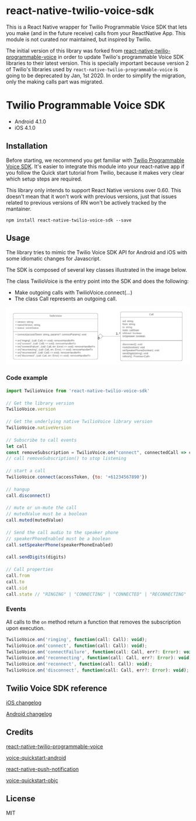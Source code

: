# react-native-twilio-voice-sdk
This is a React Native wrapper for Twilio Programmable Voice SDK that lets you make (and in the future receive) calls from your ReactNative App. This module is not curated nor maintained, but inspired by Twilio.

The initial version of this library was forked from [react-native-twilio-programmable-voice](https://github.com/hoxfon/react-native-twilio-programmable-voice) in order to update Twilio's programmable Voice SDK libraries to their latest version. This is specially important because version 2 of Twilio's libraries used by `react-native-twilio-programmable-voice` is going to be deprecated by Jan, 1st 2020. In order to simplify the migration, only the making calls part was migrated.

# Twilio Programmable Voice SDK

- Android 4.1.0
- iOS 4.1.0

## Installation

Before starting, we recommend you get familiar with [Twilio Programmable Voice SDK](https://www.twilio.com/docs/api/voice-sdk).
It's easier to integrate this module into your react-native app if you follow the Quick start tutorial from Twilio, because it makes very clear which setup steps are required.

This library only intends to support React Native versions over 0.60. This doesn't mean that it won't work with previous versions, just that issues related to previous versions of RN won't be actively tracked by the mantainer.

```
npm install react-native-twilio-voice-sdk --save
```

## Usage

The library tries to mimic the Twilio Voice SDK API for Android and iOS with some idiomatic changes for Javascript.

The SDK is composed of several key classes illustrated in the image below.

The class TwilioVoice is the entry point into the SDK and does the following:

- Make outgoing calls with TwilioVoice.connect(...)
- The class Call represents an outgoing call.

![UML Diagram](./images/RNTwilioVoiceSDK_UML.png)

### Code example
```javascript
import TwilioVoice from 'react-native-twilio-voice-sdk'

// Get the library version
TwilioVoice.version

// Get the underlying native TwilioVoice library version
TwilioVoice.nativeVersion

// Subscribe to call events
let call
const removeSubscription = TwilioVoice.on("connect", connectedCall => call = connectedCall)
// call removeSubscription() to stop listening

// start a call
TwilioVoice.connect(accessToken, {to: '+61234567890'})

// hangup
call.disconnect()

// mute or un-mute the call
// mutedValue must be a boolean
call.muted(mutedValue)

// Send the call audio to the speaker phone
// speakerPhoneEnabled must be a boolean
call.setSpeakerPhone(speakerPhoneEnabled)

call.sendDigits(digits)

// Call properties
call.from
call.to
call.sid
call.state // "RINGING" | "CONNECTING" | "CONNECTED" | "RECONNECTING" | "DISCONNECTED"
```

### Events

All calls to the `on` method return a function that removes the subscription upon execution.

```javascript
TwilioVoice.on('ringing', function(call: Call): void);
TwilioVoice.on('connect', function(call: Call): void);
TwilioVoice.on('connectFailure', function(call: Call, err?: Error): void);
TwilioVoice.on('reconnecting', function(call: Call, err?: Error): void);
TwilioVoice.on('reconnect', function(call: Call): void);
TwilioVoice.on('disconnect', function(call: Call, err?: Error): void);
```

## Twilio Voice SDK reference

[iOS changelog](https://www.twilio.com/docs/api/voice-sdk/ios/changelog)

[Android changelog](https://www.twilio.com/docs/api/voice-sdk/android/changelog)

## Credits

[react-native-twilio-programmable-voice](https://github.com/hoxfon/react-native-twilio-programmable-voice)

[voice-quickstart-android](https://github.com/twilio/voice-quickstart-android)

[react-native-push-notification](https://github.com/zo0r/react-native-push-notification)

[voice-quickstart-objc](https://github.com/twilio/voice-quickstart-objc)


## License

MIT
